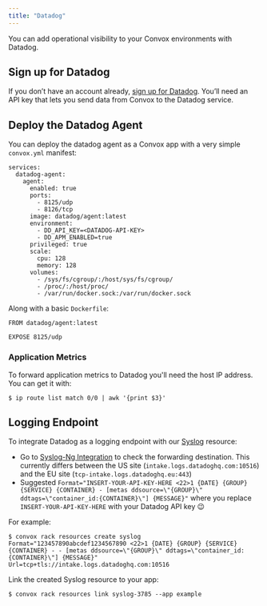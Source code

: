 ```yaml
---
title: "Datadog"
---
```


You can add operational visibility to your Convox environments with Datadog.

## Sign up for Datadog

If you don’t have an account already, [sign up for Datadog](https://app.datadoghq.com/signup). You’ll need an API key that lets you send data from Convox to the Datadog service.

## Deploy the Datadog Agent

You can deploy the datadog agent as a Convox app with a very simple `convox.yml` manifest:

```
services:
  datadog-agent:
    agent:
      enabled: true
      ports:
        - 8125/udp
        - 8126/tcp
      image: datadog/agent:latest
      environment:
        - DD_API_KEY=<DATADOG-API-KEY>
        - DD_APM_ENABLED=true
      privileged: true
      scale:
        cpu: 128
        memory: 128
      volumes:
        - /sys/fs/cgroup/:/host/sys/fs/cgroup/
        - /proc/:/host/proc/
        - /var/run/docker.sock:/var/run/docker.sock
```

Along with a basic `Dockerfile`:
```
FROM datadog/agent:latest

EXPOSE 8125/udp
```

### Application Metrics

To forward application metrics to Datadog you'll need the host IP address. You can get it with:

    $ ip route list match 0/0 | awk '{print $3}'

## Logging Endpoint

To integrate Datadog as a logging endpoint with our [Syslog](/deployment/syslogs) resource:

  * Go to [Syslog-Ng Integration](https://docs.datadoghq.com/integrations/syslog_ng/?tab=datadogussite) to check the forwarding destination.  This currently differs between the US site (`intake.logs.datadoghq.com:10516`) and the EU site (`tcp-intake.logs.datadoghq.eu:443`)
  * Suggested `Format="INSERT-YOUR-API-KEY-HERE <22>1 {DATE} {GROUP} {SERVICE} {CONTAINER} - [metas ddsource=\"{GROUP}\" ddtags=\"container_id:{CONTAINER}\"] {MESSAGE}"` where you replace `INSERT-YOUR-API-KEY-HERE` with your Datadog API key 😉

For example:

    $ convox rack resources create syslog Format="123457890abcdef1234567890 <22>1 {DATE} {GROUP} {SERVICE} {CONTAINER} - - [metas ddsource=\"{GROUP}\" ddtags=\"container_id:{CONTAINER}\"] {MESSAGE}" Url=tcp+tls://intake.logs.datadoghq.com:10516

Link the created Syslog resource to your app:

    $ convox rack resources link syslog-3785 --app example